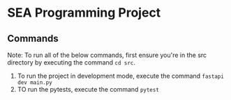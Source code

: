 # SEA Programming Project 

## Commands 

Note: To run all of the below commands, first ensure you're in the src directory by executing the command `cd src`. 

1. To run the project in development mode, execute the command `fastapi dev main.py`
2. TO run the pytests, execute the command `pytest`